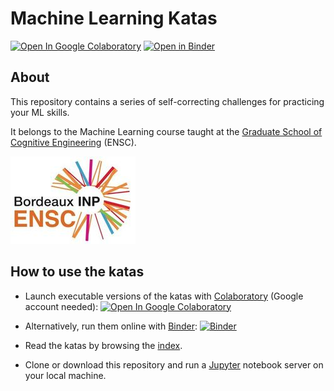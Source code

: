 # Machine Learning Katas

[![Open In Google Colaboratory](https://colab.research.google.com/assets/colab-badge.svg)](https://colab.research.google.com/github/bpesquet/machine-learning-katas/blob/master/index.ipynb)
[![Open in Binder](https://mybinder.org/badge.svg)](https://mybinder.org/v2/gh/bpesquet/machine-learning-katas/master?filepath=index.ipynb)

## About

This repository contains a series of self-correcting challenges for practicing your ML skills.

It belongs to the Machine Learning course taught at the [Graduate School of Cognitive Engineering](https://www.bordeaux-inp.fr/en) (ENSC).

[![ENSC logo](ensc-logo.jpg)](https://www.bordeaux-inp.fr/en)

## How to use the katas

* Launch executable versions of the katas with [Colaboratory](https://colab.research.google.com/) (Google account needed): [![Open In Google Colaboratory](https://colab.research.google.com/assets/colab-badge.svg)](https://colab.research.google.com/github/bpesquet/machine-learning-katas/blob/master/index.ipynb)

* Alternatively, run them online with [Binder](https://mybinder.org/): [![Binder](https://mybinder.org/badge.svg)](https://mybinder.org/v2/gh/bpesquet/machine-learning-katas/master?filepath=index.ipynb)

* Read the katas by browsing the [index](http://nbviewer.jupyter.org/github/bpesquet/machine-learning-katas/blob/master/index.ipynb).

* Clone or download this repository and run a [Jupyter](https://jupyter.org/) notebook server on your local machine.
